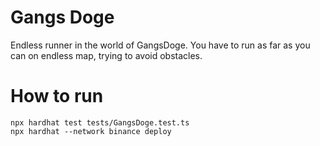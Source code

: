 # Gangs Doge

Endless runner in the world of GangsDoge. You have to run as far as you can on endless map, trying to avoid obstacles. 

# How to run

```
npx hardhat test tests/GangsDoge.test.ts
npx hardhat --network binance deploy
```
